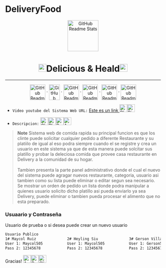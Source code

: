 # DeliveryFood
<p align="center">
<img width="100px" src="https://dbdzm869oupei.cloudfront.net/img/sticker/preview/33485.png" align="center" alt="GitHub Readme Stats" />
<h1 align="center"><img src="https://raw.githubusercontent.com/Tarikul-Islam-Anik/Animated-Fluent-Emojis/master/Emojis/Smilies/Smiling%20Face%20with%20Halo.png" alt="Smiling Face with Halo" width="25" height="25" />Delicious & Heald<img src="https://raw.githubusercontent.com/Tarikul-Islam-Anik/Animated-Fluent-Emojis/master/Emojis/Smilies/Smiling%20Face%20with%20Horns.png" alt="Smiling Face with Horns" width="25" height="25" /></h1>
<hr>
<p align="center">
    <img width="50px" height="50px"  src="https://upload.wikimedia.org/wikipedia/commons/thumb/6/61/HTML5_logo_and_wordmark.svg/1200px-HTML5_logo_and_wordmark.svg.png" align="center" alt="GitHub Readme Stats" />
    ·
    <img width="35px" height="50px"  src="https://upload.wikimedia.org/wikipedia/commons/thumb/d/d5/CSS3_logo_and_wordmark.svg/1200px-CSS3_logo_and_wordmark.svg.png" align="center" alt="GitHub Readme Stats" />
    ·
    <img width="50px" height="50px" src="https://static.javatpoint.com/images/javascript/javascript_logo.png" align="center" alt="GitHub Readme Stats" />
    ·
    <img width="50px" height="50px" src="https://static.javatpoint.com/bootstrappages/images/bootstrap-tutorial.png" align="center" alt="GitHub Readme Stats" />
    ·
    <img width="50px" height="50px" src="https://upload.wikimedia.org/wikipedia/commons/thumb/2/27/PHP-logo.svg/1200px-PHP-logo.svg.png" align="center" alt="GitHub Readme Stats" />
    ·
    <img width="50px" height="50px" src="https://static.wikia.nocookie.net/programa/images/6/62/Jquery.png/revision/latest?cb=20161203132816&path-prefix=es" align="center" alt="GitHub Readme Stats" />
  </p>
 </p>
</p>

-   `Video youtube del Sistema Web URL:` <a href = "otra_pagina.html"> Este es un link </a> <img src="https://raw.githubusercontent.com/Tarikul-Islam-Anik/Animated-Fluent-Emojis/master/Emojis/Animals/Black%20Cat.png" alt="Black Cat" width="25" height="25" /><img src="https://raw.githubusercontent.com/Tarikul-Islam-Anik/Animated-Fluent-Emojis/master/Emojis/Animals/Bird.png" alt="Bird" width="25" height="25" />

-   `Descripcion:` <img src="https://raw.githubusercontent.com/Tarikul-Islam-Anik/Animated-Fluent-Emojis/master/Emojis/Smilies/Ghost.png" alt="Ghost" width="25" height="25" /><img src="https://raw.githubusercontent.com/Tarikul-Islam-Anik/Animated-Fluent-Emojis/master/Emojis/Smilies/Pleading%20Face.png" alt="Pleading Face" width="25" height="25" /><img src="https://raw.githubusercontent.com/Tarikul-Islam-Anik/Animated-Fluent-Emojis/master/Emojis/Smilies/Robot.png" alt="Robot" width="25" height="25" /><img src="https://raw.githubusercontent.com/Tarikul-Islam-Anik/Animated-Fluent-Emojis/master/Emojis/Hand%20gestures/Anatomical%20Heart.png" alt="Anatomical Heart" width="25" height="25" />
> **Note**
> Sistema web de comida rapida su principal funcion es que los clinte puede solicitar cualquier pedido a diferente Restaurante y su platiilo de igual al eso podra siempre cuando el se registre y  crea un usuario en este sistema ya que de esta manera  puede solcitar sus platillo y probar la deleciosa comida que provee casa restaurante en Delivery a la comunidad de su hogar. <br><br>
> Tambien presenta la parte panel administrativo donde el cual el nuevo del sistema puede agragar nuevos restaurante, categoria, usuario asi  tambien como su lista puede eliminar o editar segun sea necesario. Se mostrar un orden de pedido  un lista donde podra manipular a  quienes usuario solicito dicho platillo asi pueda enviarlo ya sea Delivery, puede eliminar o tambien pueda procesar el alimento que no esta preparado. 
### 

### Usuaario y Contraseña

Usuario de prueba o si desea puede crear un nuevo usuario 

```html
Usuario Publico                                                                         Panel Admi
1# Maycol Ruiz              2# Heyling Siu              3# Gerson Villarga      |    User:Admin
User 1: Maycol505           User 1: Maycol505           User 1: Gerson505       |    Pass:Admin
Pass 2: 12345678            Pass 2: 12345678            Pass 2: 12345678        |
```

Gracias! <img src="https://raw.githubusercontent.com/Tarikul-Islam-Anik/Animated-Fluent-Emojis/master/Emojis/Food/Avocado.png" alt="Avocado" width="25" height="25" /><img src="https://raw.githubusercontent.com/Tarikul-Islam-Anik/Animated-Fluent-Emojis/master/Emojis/Food/Bottle%20with%20Popping%20Cork.png" alt="Bottle with Popping Cork" width="25" height="25" /><img src="https://raw.githubusercontent.com/Tarikul-Islam-Anik/Animated-Fluent-Emojis/master/Emojis/Food/Clinking%20Glasses.png" alt="Clinking Glasses" width="25" height="25" />
